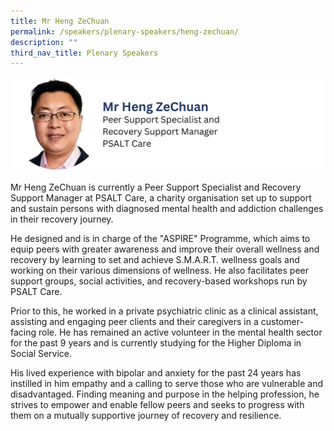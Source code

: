 ```yaml
---
title: Mr Heng ZeChuan
permalink: /speakers/plenary-speakers/heng-zechuan/
description: ""
third_nav_title: Plenary Speakers
---
```

<div style="display: flex; flex-wrap: wrap;">
  <div style="flex-basis: 100%; max-width: 100%;">
    <img alt="track speakers 1" src="/images/SpeakersPhoto/hengzechuanv0.png">
  </div>
</div>

Mr Heng ZeChuan is currently a Peer Support Specialist and Recovery Support Manager at PSALT Care, a charity organisation set up to support and sustain persons with diagnosed mental health and addiction challenges in their recovery journey.

He designed and is in charge of the "ASPIRE" Programme, which aims to equip peers with greater awareness and improve their overall wellness and recovery by learning to set and achieve S.M.A.R.T. wellness goals and working on their various dimensions of wellness. He also facilitates peer support groups, social activities, and recovery-based workshops run by PSALT Care.

Prior to this, he worked in a private psychiatric clinic as a clinical assistant, assisting and engaging peer clients and their caregivers in a customer-facing role. He has remained an active volunteer in the mental health sector for the past 9 years and is currently studying for the Higher Diploma in Social Service.

His lived experience with bipolar and anxiety for the past 24 years has instilled in him empathy and a calling to serve those who are vulnerable and disadvantaged. Finding meaning and purpose in the helping profession, he strives to empower and enable fellow peers and seeks to progress with them on a mutually supportive journey of recovery and resilience.